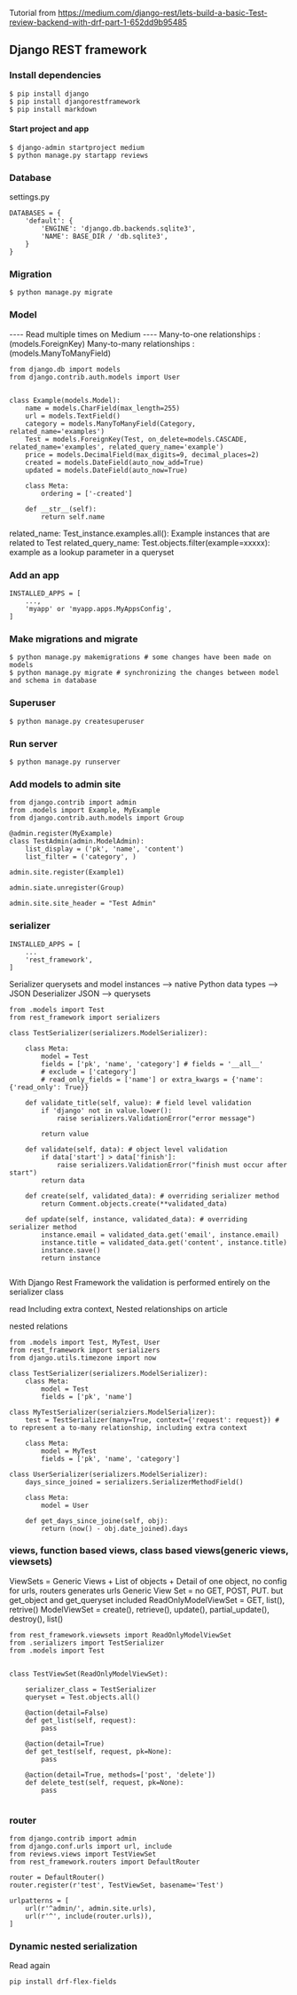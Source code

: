 Tutorial from https://medium.com/django-rest/lets-build-a-basic-Test-review-backend-with-drf-part-1-652dd9b95485

## Django REST framework
### Install dependencies
```
$ pip install django
$ pip install djangorestframework
$ pip install markdown
```

#### Start project and app
```
$ django-admin startproject medium
$ python manage.py startapp reviews
```

### Database
settings.py
```
DATABASES = {
    'default': {
        'ENGINE': 'django.db.backends.sqlite3',
        'NAME': BASE_DIR / 'db.sqlite3',
    }
}
```

### Migration
```
$ python manage.py migrate
```

### Model
---- Read multiple times on Medium ----
Many-to-one relationships : (models.ForeignKey)
Many-to-many relationships : (models.ManyToManyField)

```
from django.db import models
from django.contrib.auth.models import User


class Example(models.Model):
    name = models.CharField(max_length=255)
    url = models.TextField()
    category = models.ManyToManyField(Category, related_name='examples')
    Test = models.ForeignKey(Test, on_delete=models.CASCADE, related_name='examples', related_query_name='example')
    price = models.DecimalField(max_digits=9, decimal_places=2)
    created = models.DateField(auto_now_add=True)
    updated = models.DateField(auto_now=True)

    class Meta:
        ordering = ['-created']

    def __str__(self):
        return self.name
```
related_name: Test_instance.examples.all(): Example instances that are related to Test
related_query_name: Test.objects.filter(example=xxxxx): example as a lookup parameter in a queryset

### Add an app
```
INSTALLED_APPS = [
    ...,
    'myapp' or 'myapp.apps.MyAppsConfig',
]
```

### Make migrations and migrate
```
$ python manage.py makemigrations # some changes have been made on models
$ python manage.py migrate # synchronizing the changes between model and schema in database
```

### Superuser
```
$ python manage.py createsuperuser
```

### Run server
```
$ python manage.py runserver
```

### Add models to admin site
```
from django.contrib import admin
from .models import Example, MyExample
from django.contrib.auth.models import Group

@admin.register(MyExample)
class TestAdmin(admin.ModelAdmin):
    list_display = ('pk', 'name', 'content')
    list_filter = ('category', )

admin.site.register(Example1)

admin.siate.unregister(Group)

admin.site.site_header = "Test Admin"
```

### serializer
```
INSTALLED_APPS = [
    ...
    'rest_framework',
]
```
Serializer querysets and model instances --> native Python data types --> JSON
Deserializer JSON --> querysets

```
from .models import Test
from rest_framework import serializers

class TestSerializer(serializers.ModelSerializer):

    class Meta:
        model = Test
        fields = ['pk', 'name', 'category'] # fields = '__all__' 
        # exclude = ['category']
        # read_only_fields = ['name'] or extra_kwargs = {'name': {'read_only': True}}

    def validate_title(self, value): # field level validation
        if 'django' not in value.lower():
            raise serializers.ValidationError("error message")
        
        return value

    def validate(self, data): # object level validation
        if data['start'] > data['finish']:
            raise serializers.ValidationError("finish must occur after start")
        return data

    def create(self, validated_data): # overriding serializer method
        return Comment.objects.create(**validated_data)

    def update(self, instance, validated_data): # overriding serializer method
        instance.email = validated_data.get('email', instance.email)
        instance.title = validated_data.get('content', instance.title)
        instance.save()
        return instance
    

```
With Django Rest Framework the validation is performed entirely on the serializer class

read Including extra context, Nested relationships on article

nested relations
```
from .models import Test, MyTest, User
from rest_framework import serializers
from django.utils.timezone import now

class TestSerializer(serializers.ModelSerializer):
    class Meta:
        model = Test
        fields = ['pk', 'name']

class MyTestSerializer(serialziers.ModelSerializer):
    test = TestSerializer(many=True, context={'request': request}) # to represent a to-many relationship, including extra context 

    class Meta:
        model = MyTest
        fields = ['pk', 'name', 'category']

class UserSerializer(serializers.ModelSerializer):
    days_since_joined = serializers.SerializerMethodField()

    class Meta:
        model = User

    def get_days_since_joine(self, obj):
        return (now() - obj.date_joined).days

```

### views, function based views, class based views(generic views, viewsets)
ViewSets = Generic Views + List of objects + Detail of one object, no config for urls, routers generates urls
Generic View Set = no GET, POST, PUT. but get_object and get_queryset included
ReadOnlyModelViewSet = GET, list(), retrive()
ModelViewSet = create(), retrieve(), update(), partial_update(), destroy(), list()

```
from rest_framework.viewsets import ReadOnlyModelViewSet
from .serializers import TestSerializer
from .models import Test


class TestViewSet(ReadOnlyModelViewSet):

    serializer_class = TestSerializer
    queryset = Test.objects.all()

    @action(detail=False)
    def get_list(self, request):
        pass

    @action(detail=True)
    def get_test(self, request, pk=None):
        pass

    @action(detail=True, methods=['post', 'delete'])
    def delete_test(self, request, pk=None):
        pass


```

### router
```
from django.contrib import admin
from django.conf.urls import url, include
from reviews.views import TestViewSet
from rest_framework.routers import DefaultRouter

router = DefaultRouter()
router.register(r'test', TestViewSet, basename='Test')

urlpatterns = [
    url(r'^admin/', admin.site.urls),
    url(r'^', include(router.urls)),
]
```

### Dynamic nested serialization
Read again
```
pip install drf-flex-fields
```
